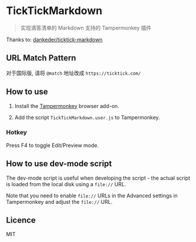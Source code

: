 # TickTickMarkdown

>实现滴答清单的 Markdown 支持的 Tampermonkey 插件

Thanks to: [dankeder/ticktick-markdown](https://github.com/dankeder/ticktick-markdown/blob/master/TickTickMarkdown.user.js)

## URL Match Pattern

对于国际版, 请将 `@match` 地址改成 `https://ticktick.com/`

## How to use

1. Install the [Tampermonkey](http://tampermonkey.net/) browser add-on.

2. Add the script `TickTickMarkdown.user.js` to Tampermonkey.

### Hotkey

Press F4 to toggle Edit/Preview mode.

## How to use dev-mode script

The dev-mode script is useful when developing the script - the actual script is
loaded from the local disk using a `file://` URL.

Note that you need to enable `file://` URLs in the Advanced settings in
Tampermonkey and adjust the `file://` URL.

## Licence

MIT
